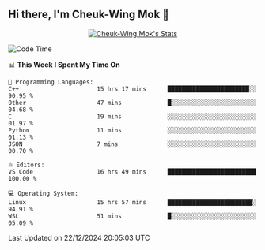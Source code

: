 ## Hi there, I'm Cheuk-Wing Mok 👋

<!--
**mozro0327/mozro0327** is a ✨ _special_ ✨ repository because its `README.md` (this file) appears on your GitHub profile.

Here are some ideas to get you started:

- 🔭 I’m currently working on ...
- 🌱 I’m currently learning ...
- 👯 I’m looking to collaborate on ...
- 🤔 I’m looking for help with ...
- 💬 Ask me about ...
- 📫 How to reach me: ...
- 😄 Pronouns: ...
- ⚡ Fun fact: ...
-->

<p align="center">
  <a href="https://github.com/mozro0327" class="rich-diff-level-one">
    <img src="https://github-readme-stats.vercel.app/api?username=mozro0327&title_color=333&text_color=777" alt="Cheuk-Wing Mok's Stats" >
    <!-- &hide=issues
    <img src="https://github-readme-stats.vercel.app/api?username=mozro0327&hide=issues&title_color=333&text_color=777" alt="Cheuk-Wing Mok's Stats" >
    -->
  </a>
</p>

<!--START_SECTION:waka-->
![Code Time](http://img.shields.io/badge/Code%20Time-3%2C138%20hrs%2045%20mins-blue)

📊 **This Week I Spent My Time On** 

```text
💬 Programming Languages: 
C++                      15 hrs 17 mins      ███████████████████████░░   90.95 % 
Other                    47 mins             █░░░░░░░░░░░░░░░░░░░░░░░░   04.68 % 
C                        19 mins             ░░░░░░░░░░░░░░░░░░░░░░░░░   01.97 % 
Python                   11 mins             ░░░░░░░░░░░░░░░░░░░░░░░░░   01.13 % 
JSON                     7 mins              ░░░░░░░░░░░░░░░░░░░░░░░░░   00.70 % 

🔥 Editors: 
VS Code                  16 hrs 49 mins      █████████████████████████   100.00 % 

💻 Operating System: 
Linux                    15 hrs 57 mins      ████████████████████████░   94.91 % 
WSL                      51 mins             █░░░░░░░░░░░░░░░░░░░░░░░░   05.09 % 
```


 Last Updated on 22/12/2024 20:05:03 UTC
<!--END_SECTION:waka-->
